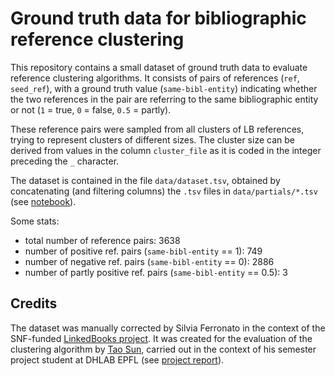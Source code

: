 # Ground truth data for bibliographic reference clustering

This repository contains a small dataset of ground truth data to evaluate reference clustering algorithms. It consists of pairs of references (`ref`, `seed_ref`), with a ground truth value (`same-bibl-entity`) indicating whether the two references in the pair are referring to the same bibliographic entity or not (`1` = true, `0` = false, `0.5` = partly). 

These reference pairs were sampled from all clusters of LB references, trying to represent clusters of different sizes. The cluster size can be derived from values in the column `cluster_file` as it is coded in the integer preceding the `_` character.

The dataset is contained in the file `data/dataset.tsv`, obtained by concatenating (and filtering columns) the `.tsv` files in `data/partials/*.tsv` (see [notebook](./concatenate-csv-partials.ipynb)).

Some stats:
- total number of reference pairs: 3638
- number of positive ref. pairs (`same-bibl-entity` == 1): 749
- number of negative ref. pairs (`same-bibl-entity` == 0): 2886
- number of partly positive ref. pairs (`same-bibl-entity` == 0.5): 3 

## Credits

The dataset was manually corrected by Silvia Ferronato in the context of the SNF-funded [LinkedBooks project](https://p3.snf.ch/project-159961). It was created for the evaluation of the clustering algorithm by [Tao Sun](https://github.com/TaoSunVoyage), carried out in the context of his semester project student at DHLAB EPFL (see [project report](https://github.com/TaoSunVoyage/Semester-Project-References-Disambiguation/blob/master/materials/report.pdf)).